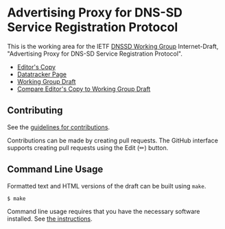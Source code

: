 # Advertising Proxy for DNS-SD Service Registration Protocol

This is the working area for the IETF [DNSSD Working Group](https://datatracker.ietf.org/wg/dnssd/documents/) Internet-Draft, "Advertising Proxy for DNS-SD Service Registration Protocol".

* [Editor's Copy](https://dnssd-wg.github.io/draft-ietf-dnssd-advertising-proxy/#go.draft-ietf-dnssd-advertising-proxy.html)
* [Datatracker Page](https://datatracker.ietf.org/doc/draft-ietf-dnssd-advertising-proxy)
* [Working Group Draft](https://datatracker.ietf.org/doc/html/draft-ietf-dnssd-advertising-proxy)
* [Compare Editor's Copy to Working Group Draft](https://dnssd-wg.github.io/draft-ietf-dnssd-advertising-proxy/#go.draft-ietf-dnssd-advertising-proxy.diff)


## Contributing

See the
[guidelines for contributions](https://github.com/dnssd-wg/draft-ietf-dnssd-advertising-proxy/blob/main/CONTRIBUTING.md).

Contributions can be made by creating pull requests.
The GitHub interface supports creating pull requests using the Edit (✏) button.


## Command Line Usage

Formatted text and HTML versions of the draft can be built using `make`.

```sh
$ make
```

Command line usage requires that you have the necessary software installed.  See
[the instructions](https://github.com/martinthomson/i-d-template/blob/main/doc/SETUP.md).

